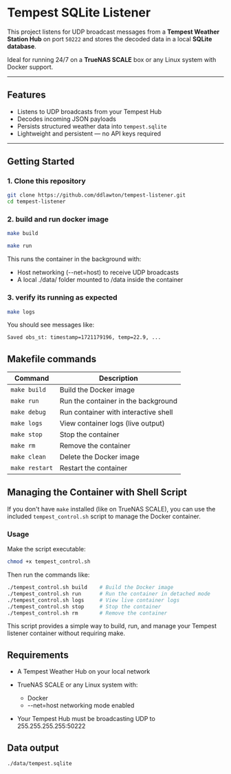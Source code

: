 # Tempest SQLite Listener

This project listens for UDP broadcast messages from a **Tempest Weather Station Hub** on port `50222` and stores the decoded data in a local **SQLite database**.

Ideal for running 24/7 on a **TrueNAS SCALE** box or any Linux system with Docker support.

---

## Features

- Listens to UDP broadcasts from your Tempest Hub
- Decodes incoming JSON payloads
- Persists structured weather data into `tempest.sqlite`
- Lightweight and persistent — no API keys required

---

## Getting Started

### 1. Clone this repository

```bash
git clone https://github.com/ddlawton/tempest-listener.git
cd tempest-listener
```

### 2. build and run docker image

```bash
make build

make run
```

This runs the container in the background with:

- Host networking (--net=host) to receive UDP broadcasts
- A local ./data/ folder mounted to /data inside the container

### 3. verify its running as expected

```bash
make logs
```

You should see messages like:

```bash
Saved obs_st: timestamp=1721179196, temp=22.9, ...
```

## Makefile commands

| Command        | Description                          |
| -------------- | ------------------------------------ |
| `make build`   | Build the Docker image               |
| `make run`     | Run the container in the background  |
| `make debug`   | Run container with interactive shell |
| `make logs`    | View container logs (live output)    |
| `make stop`    | Stop the container                   |
| `make rm`      | Remove the container                 |
| `make clean`   | Delete the Docker image              |
| `make restart` | Restart the container                |


## Managing the Container with Shell Script

If you don't have `make` installed (like on TrueNAS SCALE), you can use the included `tempest_control.sh` script to manage the Docker container.

### Usage

Make the script executable:

```bash
chmod +x tempest_control.sh
```

Then run the commands like:

```bash 
./tempest_control.sh build    # Build the Docker image
./tempest_control.sh run      # Run the container in detached mode
./tempest_control.sh logs     # View live container logs
./tempest_control.sh stop     # Stop the container
./tempest_control.sh rm       # Remove the container
```

This script provides a simple way to build, run, and manage your Tempest listener container without requiring make.

## Requirements

- A Tempest Weather Hub on your local network

- TrueNAS SCALE or any Linux system with:
    - Docker
    - --net=host networking mode enabled

- Your Tempest Hub must be broadcasting UDP to 255.255.255.255:50222

## Data output

```bash
./data/tempest.sqlite
```
